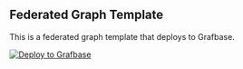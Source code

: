 ## Federated Graph Template

This is a federated graph template that deploys to Grafbase.

[![Deploy to Grafbase](https://grafbase.com/button)](https://app.grafbase.com/new?template=Cloudflare&source=https%3A%2F%2Fgithub.com%2Fgrafbase%2Fgrafbase%2Ftree%2Fmain%2Ftemplates%2Ffederated)
